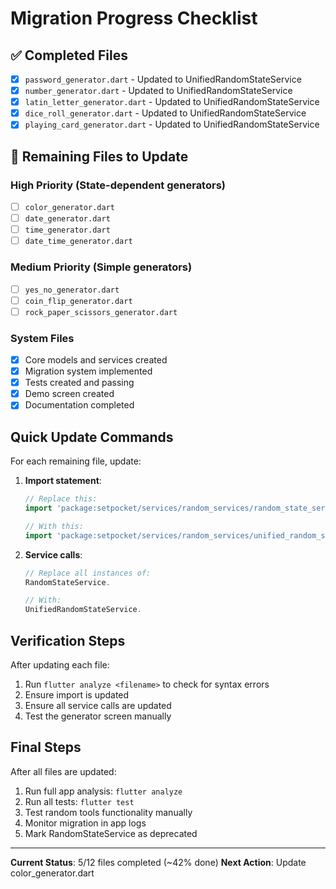 # Migration Progress Checklist

## ✅ Completed Files
- [x] `password_generator.dart` - Updated to UnifiedRandomStateService
- [x] `number_generator.dart` - Updated to UnifiedRandomStateService
- [x] `latin_letter_generator.dart` - Updated to UnifiedRandomStateService
- [x] `dice_roll_generator.dart` - Updated to UnifiedRandomStateService
- [x] `playing_card_generator.dart` - Updated to UnifiedRandomStateService

## 🔄 Remaining Files to Update

### High Priority (State-dependent generators)
- [ ] `color_generator.dart`
- [ ] `date_generator.dart`
- [ ] `time_generator.dart`
- [ ] `date_time_generator.dart`

### Medium Priority (Simple generators)
- [ ] `yes_no_generator.dart`
- [ ] `coin_flip_generator.dart`
- [ ] `rock_paper_scissors_generator.dart`

### System Files
- [x] Core models and services created
- [x] Migration system implemented
- [x] Tests created and passing
- [x] Demo screen created
- [x] Documentation completed

## Quick Update Commands

For each remaining file, update:

1. **Import statement**:
   ```dart
   // Replace this:
   import 'package:setpocket/services/random_services/random_state_service.dart';
   
   // With this:
   import 'package:setpocket/services/random_services/unified_random_state_service.dart';
   ```

2. **Service calls**:
   ```dart
   // Replace all instances of:
   RandomStateService.
   
   // With:
   UnifiedRandomStateService.
   ```

## Verification Steps

After updating each file:
1. Run `flutter analyze <filename>` to check for syntax errors
2. Ensure import is updated
3. Ensure all service calls are updated
4. Test the generator screen manually

## Final Steps

After all files are updated:
1. Run full app analysis: `flutter analyze`
2. Run all tests: `flutter test`
3. Test random tools functionality manually
4. Monitor migration in app logs
5. Mark RandomStateService as deprecated

---

**Current Status**: 5/12 files completed (~42% done)
**Next Action**: Update color_generator.dart
